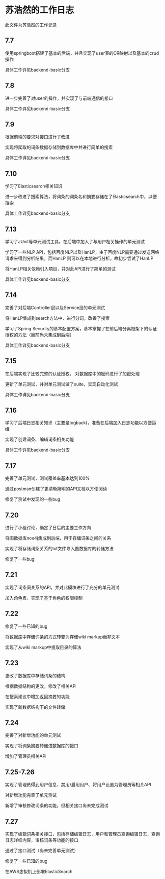 # 苏浩然的工作日志

此文件为苏浩然的工作记录

## 7.7

使用springboot搭建了基本的后端，并且实现了user表的OR映射以及基本的crud操作

具体工作详见backend-basic分支

## 7.8

进一步完善了对user的操作，并实现了与前端通信的接口

具体工作详见backend-basic分支

## 7.9

根据前端的要求对接口进行了改进

实现将爬取的词条数据存储到数据库中并进行简单的搜索

具体工作详见backend-basic分支

## 7.10

学习了Elasticsearch相关知识

进一步改进了搜索算法，将词条的词条名和摘要存储在了Elasticsearch中，以便搜索

具体工作详见backend-basic分支

## 7.13

学习了JUnit等单元测试工具，在后端中加入了与用户相关操作的单元测试

学习了一些NLP API，包括百度NLP以及HanLP，由于百度NLP需要通过发送网络请求来得到分析结果，而HanLP
则可以在本地进行分析，故初步尝试了HanLP

将HanLP相关依赖引入项目，并对此API进行了简单的测试

具体工作详见backend-basic分支

## 7.14

完善了对后端Controller层以及Service层的单元测试

将HanLP集成到search方法中，进行分词，改善了搜索

学习了Spring Security的基本配置方案，基本掌握了在前后端分离框架下的认证授权的方法（目前尚未集成到后端）

具体工作详见backend-basic分支

## 7.15

在后端实现了比较完整的认证授权， 对数据库中的密码进行了加密处理

更新了单元测试，并对单元测试做了suite，实现自动化测试

具体工作详见backend-basic分支

## 7.16

学习了后端日志相关知识（主要是logback)，准备在后端加入日志功能以方便运维

实现了创建词条、编辑词条相关功能

具体工作详见backend-basic分支

## 7.17

完善了单元测试，测试覆盖率基本达到100%

通过postman创建了更清晰简明的API文档以方便阅读

修复了测试中发现的一些bug

## 7.20

进行了小组讨论，确定了日后的主要工作方向

将图数据库noe4j集成到后端，用于存储词条之间的关系

实现了将存储词条关系的txt文件导入图数据库的转储方法

修复了一些bug

## 7.21

实现了词条间关系的API，并对此模块进行了充分的单元测试

加入角色表，实现了基于角色的权限控制

## 7.22

修复了一些已知的bug

将数据库中存储词条的方式转变为存储wiki markup而非文本

实现了从wiki markup中提取目录的算法

## 7.23

更改了数据库中存储词条的结构

根据数据结构的更改，修改了相关API

在搜索建议中增加返回摘要的功能

实现了新数据结构下的文件转储

## 7.24

完善了对新增功能的单元测试

实现了将词条摘要转储进数据库的接口

增加了管理员相关API

## 7.25-7.26

实现了管理员得到用户信息、禁用/启用用户、将用户设置为管理员等相关API

对新增功能完善了单元测试

新增了审核修改词条的功能，但相关接口尚未完成测试

## 7.27

实现了编辑词条相关接口，包括存储编辑日志，用户和管理员查询编辑日志，查询日志详细内容，审核词条等功能的接口

通过了接口测试（尚未完善单元测试）

修复了一些已知的bug

在AWS虚拟机上部署ElasticSearch
